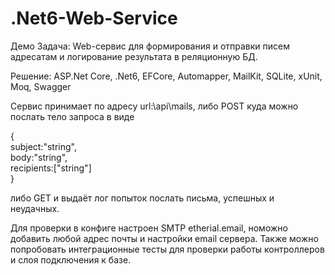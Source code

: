 # .Net6-Web-Service

Демо Задача: Web-сервис для формирования и отправки писем адресатам и логирование результата в реляционную БД.

Решение: ASP.Net Core, .Net6, EFCore, Automapper, MailKit, SQLite, xUnit, Moq, Swagger

Сервис принимает по адресу url:\\api\mails, либо POST куда можно послать тело запроса в виде 
  
{  
subject:"string",  
body:"string",  
recipients:["string"]   
}
  
либо GET и выдаёт лог попыток послать письма, успешных и неудачных.

Для проверки в конфиге настроен SMTP etherial.email, номожно добавить любой адрес почты и настройки email сервера.
Также можно попробовать интеграционные тесты для проверки работы контроллеров и слоя подключения к базе.
